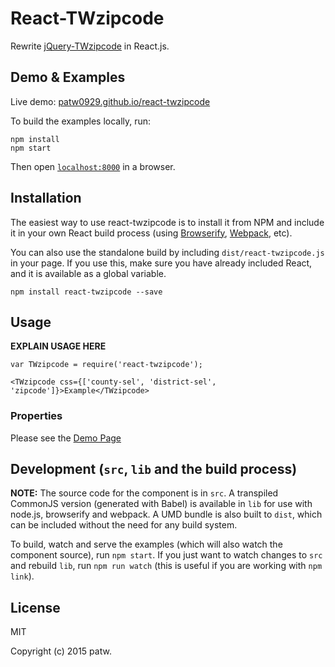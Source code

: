 # React-TWzipcode

Rewrite [jQuery-TWzipcode](https://github.com/essoduke/jQuery-TWzipcode) in React.js.


## Demo & Examples

Live demo: [patw0929.github.io/react-twzipcode](http://patw0929.github.io/react-twzipcode/)

To build the examples locally, run:

```
npm install
npm start
```

Then open [`localhost:8000`](http://localhost:8000) in a browser.


## Installation

The easiest way to use react-twzipcode is to install it from NPM and include it in your own React build process (using [Browserify](http://browserify.org), [Webpack](http://webpack.github.io/), etc).

You can also use the standalone build by including `dist/react-twzipcode.js` in your page. If you use this, make sure you have already included React, and it is available as a global variable.

```
npm install react-twzipcode --save
```


## Usage

__EXPLAIN USAGE HERE__

```
var TWzipcode = require('react-twzipcode');

<TWzipcode css={['county-sel', 'district-sel', 'zipcode']}>Example</TWzipcode>
```

### Properties

Please see the [Demo Page](http://patw0929.github.io/react-twzipcode/)


## Development (`src`, `lib` and the build process)

**NOTE:** The source code for the component is in `src`. A transpiled CommonJS version (generated with Babel) is available in `lib` for use with node.js, browserify and webpack. A UMD bundle is also built to `dist`, which can be included without the need for any build system.

To build, watch and serve the examples (which will also watch the component source), run `npm start`. If you just want to watch changes to `src` and rebuild `lib`, run `npm run watch` (this is useful if you are working with `npm link`).

## License

MIT

Copyright (c) 2015 patw.

